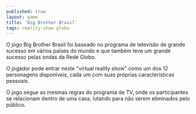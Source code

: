 ```yaml
---
published: true
layout: game
title: 'Big Brother Brasil'
tags: reality-show globo
---
```

O jogo Big Brother Brasil foi baseado no programa de televis&atilde;o de grande sucesso em v&aacute;rios pa&iacute;ses do mundo e que tamb&eacute;m teve um grande sucesso pelas ondas da Rede Globo. 





O jogador pode entrar neste &quot;virtual reality show&quot; como um dos 12 personagens dispon&iacute;veis, cada um com suas pr&oacute;prias caracter&iacute;sticas pessoais.




O jogo segue as mesmas regras do programa de TV, onde os participantes se relacionam dentro de uma casa, lutando para n&atilde;o serem eliminados pelo p&uacute;blico.






